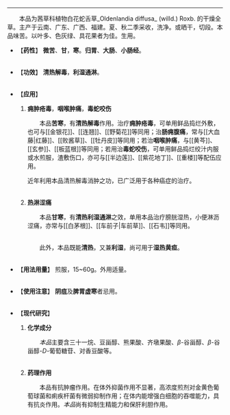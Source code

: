 ---

&emsp;&emsp;本品为茜草科植物白花蛇舌草_Oldenlandia diffusa_ (willd.) Roxb. 的干燥全草。主产于云南、广东、广西、福建。夏、秋二季采收，洗净。或晒干，切段。本品味苦。以叶多、色灰绿、具花果者为佳。生用。

- 【**药性**】
	**微苦**、**甘**，**寒**。**归胃**、**大肠**、**小肠经**。<br></br>

- 【**功效**】
	**清热解毒**，**利湿通淋**。<br></br>

- 【**应用**】
	1. **痈肿疮毒**，**咽喉肿痛**，**毒蛇咬伤**
		
		&emsp;&emsp;本品**苦寒**，有**清热解毒**作用。治疗**痈肿疮毒**，可单用鲜品捣烂外敷，也可与[[金银花]]、[[连翘]]、[[野菊花]]等同用；治**肠痈腹痛**，常与[[大血藤|红藤]]、[[败酱草]]、[[牡丹皮]]等同用；若治**咽喉肿痛**，与[[黄芩]]、[[玄参]]、[[板蓝根]]等同用；若用治**毒蛇咬伤**，可单用鲜品捣烂绞汁内服或水煎服，渣敷伤口，亦可与[[半边莲]]、[[紫花地丁]]、[[重楼]]等配伍应用。
		
		近年利用本品清热解毒消肿之功，已广泛用于各种癌症的治疗。<br></br>
	
	2. **热淋涩痛**
		
		&emsp;&emsp;本品**甘寒**，有**清热利湿通淋**之效，单用本品治疗膀胱湿热，小便淋沥涩痛，亦常与[[白茅根]]、[[车前子|车前草]]、[[石韦]]等同用。<br></br>

		&emsp;&emsp;此外，本品既能**清热**，又兼**利湿**，尚可用于**湿热黄疸**。<br></br>

- 【**用法用量**】
	煎服，15~60g。外用适量。<br></br>

- 【**使用注意**】
	**阴疽**及**脾胃虚寒**者忌用。<br></br>

- 【**现代研究**】
	1. **化学成分**
		
		&emsp;&emsp;<dfn>本品</dfn>主要含三十一烷、豆甾醇、熊果酸、齐墩果酸、$β$-谷甾醇、$β$-谷甾醇-$D$-葡萄糖苷、对香豆酸等。<br></br>
	
	2. **药理作用**
		
		&emsp;&emsp;本品有抗肿瘤作用。在体外抑菌作用不显著，高浓度煎剂对金黄色葡萄球菌和痢疾杆菌有微弱抑制作用；在体内能增强白细胞的吞噬能力，具有抗炎作用。<dfn>本品</dfn>尚有抑制生精能力和保肝利胆作用。